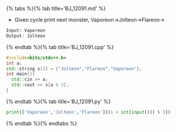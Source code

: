 {% tabs %}{% tab title='BJ_12091.md' %}

* Given cycle print next monster, Vaporeon->Jolteon->Flareon->

```txt
Input: Vaporeon
Output: Jolteon
```

{% endtab %}{% tab title='BJ_12091.cpp' %}

```cpp
#include<bits/stdc++.h>
int a;
std::string s[3] = {"Jolteon","Flareon","Vaporeon"};
int main(){
  std::cin >> a;
  std::cout << s[a % 3];
}
```

{% endtab %}{% tab title='BJ_12091.py' %}

```py
print(['Vaporeon','Jolteon','Flareon'][(1 + int(input())) % 3])
```

{% endtab %}{% endtabs %}
